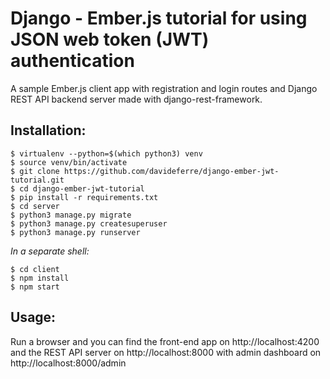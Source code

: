 Django - Ember.js tutorial for using JSON web token (JWT) authentication
======================================================================

A sample Ember.js client app with registration and login routes and Django REST API backend server made with django-rest-framework.

Installation:
-------------
    $ virtualenv --python=$(which python3) venv
    $ source venv/bin/activate
    $ git clone https://github.com/davideferre/django-ember-jwt-tutorial.git
    $ cd django-ember-jwt-tutorial
    $ pip install -r requirements.txt
    $ cd server
    $ python3 manage.py migrate
    $ python3 manage.py createsuperuser
    $ python3 manage.py runserver

_In a separate shell:_
    
    $ cd client
    $ npm install
    $ npm start

Usage:
------
Run a browser and you can find the front-end app on http://localhost:4200 and the REST API server on http://localhost:8000 with admin dashboard on http://localhost:8000/admin
